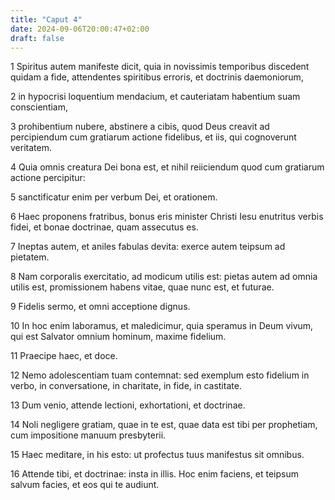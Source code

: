 ```yaml
---
title: "Caput 4"
date: 2024-09-06T20:00:47+02:00
draft: false
---
```



1 Spiritus autem manifeste dicit, quia in novissimis temporibus discedent quidam a fide, attendentes spiritibus erroris, et doctrinis daemoniorum,

2 in hypocrisi loquentium mendacium, et cauteriatam habentium suam conscientiam,

3 prohibentium nubere, abstinere a cibis, quod Deus creavit ad percipiendum cum gratiarum actione fidelibus, et iis, qui cognoverunt veritatem.

4 Quia omnis creatura Dei bona est, et nihil reiiciendum quod cum gratiarum actione percipitur:

5 sanctificatur enim per verbum Dei, et orationem.

6 Haec proponens fratribus, bonus eris minister Christi Iesu enutritus verbis fidei, et bonae doctrinae, quam assecutus es.

7 Ineptas autem, et aniles fabulas devita: exerce autem teipsum ad pietatem.

8 Nam corporalis exercitatio, ad modicum utilis est: pietas autem ad omnia utilis est, promissionem habens vitae, quae nunc est, et futurae.

9 Fidelis sermo, et omni acceptione dignus.

10 In hoc enim laboramus, et maledicimur, quia speramus in Deum vivum, qui est Salvator omnium hominum, maxime fidelium.

11 Praecipe haec, et doce.

12 Nemo adolescentiam tuam contemnat: sed exemplum esto fidelium in verbo, in conversatione, in charitate, in fide, in castitate.

13 Dum venio, attende lectioni, exhortationi, et doctrinae.

14 Noli negligere gratiam, quae in te est, quae data est tibi per prophetiam, cum impositione manuum presbyterii.

15 Haec meditare, in his esto: ut profectus tuus manifestus sit omnibus.

16 Attende tibi, et doctrinae: insta in illis. Hoc enim faciens, et teipsum salvum facies, et eos qui te audiunt.

